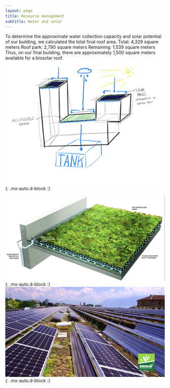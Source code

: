```yaml
---
layout: page
title: Resource management
subtitle: Water and solar
---
```


To determine the approximate water collection capacity and solar potential of our building, we calculated the total final roof area. 
    Total: 4,329 square meters
    Roof park: 2,790 square meters
    Remaining: 1,539 square meters
Thus, on our final building, there are approximately 1,500 square meters available for a biosolar roof.

![climate](/assets/img/climate.jpg){: .mx-auto.d-block :}

![greenroof_water](/assets/img/greenroof_water.png){: .mx-auto.d-block :}
![biosolar](/assets/img/biosolar.jpeg){: .mx-auto.d-block :}

